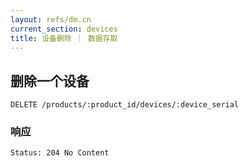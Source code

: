 ```yaml
---
layout: refs/dm.cn
current_section: devices
title: 设备删除 ｜ 数据存取
---
```


## 删除一个设备

    DELETE /products/:product_id/devices/:device_serial

### 响应

    Status: 204 No Content
